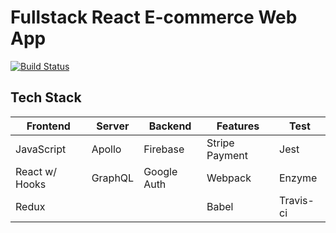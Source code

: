# Fullstack React E-commerce Web App

[![Build Status](https://travis-ci.org/SunnyChangMei/React-Fullstack-Ecommerce.svg?branch=master)](https://travis-ci.org/SunnyChangMei/React-Fullstack-Ecommerce)

## Tech Stack

| Frontend       | Server  | Backend     | Features       | Test      |
| -------------- | ------- | ----------- | -------------- | --------- |
| JavaScript     | Apollo  | Firebase    | Stripe Payment | Jest      |
| React w/ Hooks | GraphQL | Google Auth | Webpack        | Enzyme    |
| Redux          |         |             | Babel          | Travis-ci |
